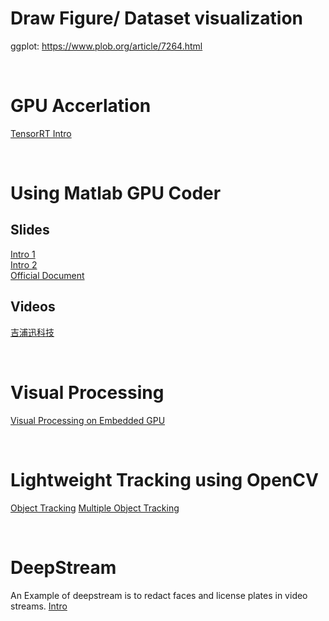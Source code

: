 
# Draw Figure/ Dataset visualization
ggplot: https://www.plob.org/article/7264.html 

<br>

# GPU Accerlation
[TensorRT Intro](http://www.gdr-isis.fr/neurostic/wp-content/uploads/2017/01/Neurostic-NVIDIA-2017.pdf)

<br>

# Using Matlab GPU Coder
## Slides
[Intro 1](https://www.slideshare.net/embeddedvision/deep-learning-in-matlab-from-concept-to-optimized-embedded-code-a-presentation-from-mathworks)  
[Intro 2](http://on-demand.gputechconf.com/gtc-il/2017/presentation/sil7137-roy%20fahn-deep-learning-in-matlab-for-automotive-applications-from-concept-to-implementation-on-nvidia-gpus.pdf)  
[Official Document](https://ww2.mathworks.cn/help/deeplearning/examples/running-an-embedded-application-on-the-nvidia-jetson-tx2-developer-kit.html)
## Videos
[吉浦迅科技](https://mp.weixin.qq.com/s?__biz=MjM5NTE3Nzk4MQ==&mid=2651234659&idx=1&sn=8746eccbd2171d3384c697919ee9621c&chksm=bd0e75f18a79fce7b035656a8c5064f5eb06edb49e3391c767208434df8abb3dca1ded817394&xtrack=1&scene=0&subscene=131&clicktime=1557468161&ascene=0&devicetype=android-27&version=2700043a&nettype=WIFI&abtest_cookie=BAABAAoACwASABMABgBWmR4A0JkeANyZHgDimR4A6JkeAPqZHgAAAA%3D%3D&lang=zh_CN&pass_ticket=zGDo0D%2FLjFigguklM%2FfAhEIsthkQDRYYUHfsnNzV7og%3D&wx_header=1)

<br>

# Visual Processing
[Visual Processing on Embedded GPU](https://gstconf.ubicast.tv/protected/videos/v12586e9bc53dgvct23vir6pu9al37/attachments/213356.pdf)

<br>

# Lightweight Tracking using OpenCV
[Object Tracking](https://www.pyimagesearch.com/2018/07/30/opencv-object-tracking/)
[Multiple Object Tracking](https://www.pyimagesearch.com/2018/08/06/tracking-multiple-objects-with-opencv/)

<br>

# DeepStream  
An Example of deepstream is to redact faces and license plates in video streams.
[Intro](https://developer.nvidia.com/deepstream-sdk)
